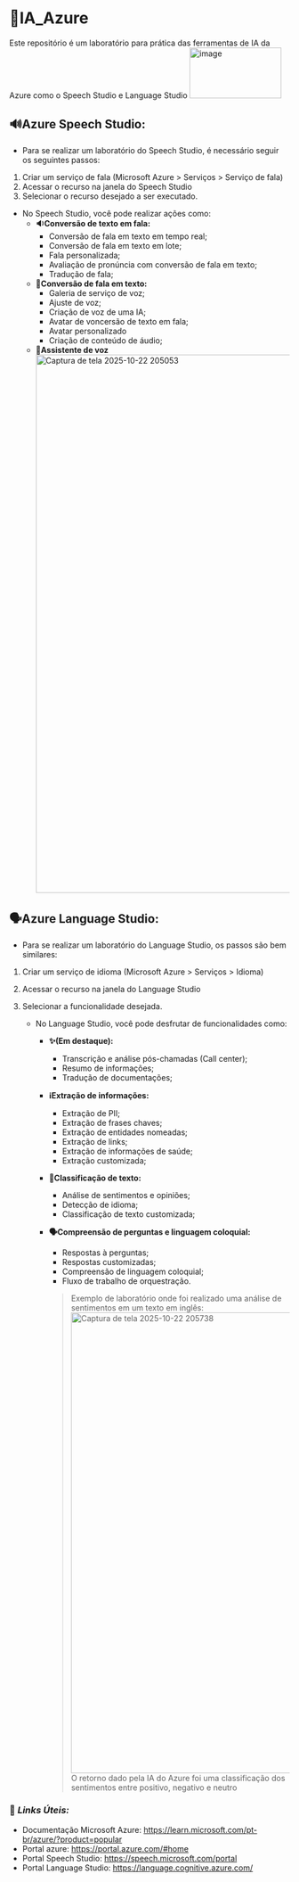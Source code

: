 

# 🤖IA_Azure
Este repositório é um laboratório para prática das ferramentas de IA da Azure como o Speech Studio e Language Studio
<img width="165" height="91" alt="image" src="https://github.com/user-attachments/assets/8e49187e-e18c-481f-9e4d-d7ffa81d19bc" />

## 🔊Azure Speech Studio:
- Para se realizar um laboratório do Speech Studio, é necessário seguir os seguintes passos:
1.  Criar um serviço de fala (Microsoft Azure > Serviços > Serviço de fala)
2.  Acessar o recurso na janela do Speech Studio
3.  Selecionar o recurso desejado a ser executado.
 
  - No Speech Studio, você pode realizar ações como:
    - **🔉Conversão de texto em fala:**
      - Conversão de fala em texto em tempo real;
      - Conversão de fala em texto em lote;
      - Fala personalizada;
      - Avaliação de pronúncia com conversão de fala em texto;
      - Tradução de fala;
    - **📄Conversão de fala em texto:**
      - Galeria de serviço de voz;
      - Ajuste de voz;
      - Criação de voz de uma IA;
      - Avatar de voncersão de texto em fala;
      - Avatar personalizado
      - Criação de conteúdo de áudio;
    - **🤖Assistente de voz**
      <img width="1713" height="966" alt="Captura de tela 2025-10-22 205053" src="https://github.com/user-attachments/assets/ddb4c315-7ea3-4990-b24f-b67f8d9a62bc" />

 

## 🗣️Azure Language Studio:
- Para se realizar um laboratório do Language Studio, os passos são bem similares:
1. Criar um serviço de idioma (Microsoft Azure > Serviços > Idioma)
2. Acessar o recurso na janela do Language Studio
3. Selecionar a funcionalidade desejada.

   - No Language Studio, você pode desfrutar de funcionalidades como:
       - **✨(Em destaque):**
         - Transcrição e análise pós-chamadas (Call center);
         - Resumo de informações;
         - Tradução de documentações;
      - **ℹ️Extração de informações:**
          - Extração de PII;
          - Extração de frases chaves;
          - Extração de entidades nomeadas;
          - Extração de links;
          - Extração de informações de saúde;
          - Extração customizada;
      - **📑Classificação de texto:**
          - Análise de sentimentos e opiniões;
          - Detecção de idioma;
          - Classificação de texto customizada;
      - **🗣️Compreensão de perguntas e linguagem coloquial:**
          - Respostas à perguntas;
          - Respostas customizadas;
          - Compreensão de linguagem coloquial;
          - Fluxo de trabalho de orquestração.
       
        > Exemplo de laboratório onde foi realizado uma análise de sentimentos em um texto em inglês:
        > <img width="1642" height="827" alt="Captura de tela 2025-10-22 205738" src="https://github.com/user-attachments/assets/f8815820-b209-4630-b5c8-5568f0526ff4" />
        > O retorno dado pela IA do Azure foi uma classificação dos sentimentos entre positivo, negativo e neutro

### 🔗 _Links Úteis:_
- Documentação Microsoft Azure: https://learn.microsoft.com/pt-br/azure/?product=popular
- Portal azure: https://portal.azure.com/#home
- Portal Speech Studio: https://speech.microsoft.com/portal
- Portal Language Studio: https://language.cognitive.azure.com/
